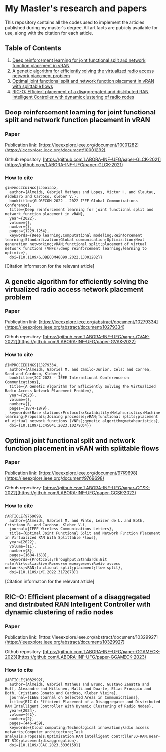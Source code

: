 # My Master's research and papers

This repository contains all the codes used to implement the articles published during my master's degree. All artifacts are publicly available for use, along with the citation for each article.

## Table of Contents
1. [Deep reinforcement learning for joint functional split and network function placement in vRAN](#deep-reinforcement-learning-for-joint-functional-split-and-network-function-placement-in-vran)
2. [A genetic algorithm for efficiently solving the virtualized radio access network placement problem](#a-genetic-algorithm-for-efficiently-solving-the-virtualized-radio-access-network-placement-problem)
3. [Optimal joint functional split and network function placement in vRAN with splittable flows](#optimal-joint-functional-split-and-network-function-placement-in-vran-with-splittable-flows)
4. [RIC-O: Efficient placement of a disaggregated and distributed RAN Intelligent Controller with dynamic clustering of radio nodes](#ric-o-efficient-placement-of-a-disaggregated-and-distributed-ran-intelligent-controller-with-dynamic-clustering-of-radio-nodes)

## Deep reinforcement learning for joint functional split and network function placement in vRAN

### Paper

Publication link: [https://ieeexplore.ieee.org/document/10001282](https://ieeexplore.ieee.org/document/10001282)

Github repository: [https://github.com/LABORA-INF-UFG/paper-GLCK-2021](https://github.com/LABORA-INF-UFG/paper-GLCK-2021)

### How to cite

```
@INPROCEEDINGS{10001282,
  author={Almeida, Gabriel Matheus and Lopes, Victor H. and Klautau, Aldebaro and Cardoso, Kleber V.},
  booktitle={GLOBECOM 2022 - 2022 IEEE Global Communications Conference}, 
  title={Deep reinforcement learning for joint functional split and network function placement in vRAN}, 
  year={2022},
  volume={},
  number={},
  pages={1229-1234},
  keywords={Deep learning;Computational modeling;Reinforcement learning;Standardization;Global communication;Optimization;Next generation networking;vRAN;functional split;placement of virtual network functions (VNFs);deep reinforcement learning;learning to optimize},
  doi={10.1109/GLOBECOM48099.2022.10001282}}
  ```

[Citation information for the relevant article]

## A genetic algorithm for efficiently solving the virtualized radio access network placement problem

### Paper

Publication link: [https://ieeexplore.ieee.org/abstract/document/10279334](https://ieeexplore.ieee.org/abstract/document/10279334)

Github repository: [https://github.com/LABORA-INF-UFG/paper-GVAK-2022](https://github.com/LABORA-INF-UFG/paper-GVAK-2022)

### How to cite

```
@INPROCEEDINGS{10279334,
  author={Almeida, Gabriel M. and Camilo-Junior, Celso and Correa, Sand and Cardoso, Kleber},
  booktitle={ICC 2023 - IEEE International Conference on Communications}, 
  title={A Genetic Algorithm for Efficiently Solving the Virtualized Radio Access Network Placement Problem}, 
  year={2023},
  volume={},
  number={},
  pages={1874-1879},
  keywords={Base stations;Protocols;Scalability;Metaheuristics;Machine learning;Proposals;Joining processes;vRAN;functional splits;placement of virtual network functions (VNFs);genetic algorithm;metaheuristics},
  doi={10.1109/ICC45041.2023.10279334}}

```

## Optimal joint functional split and network function placement in vRAN with splittable flows

### Paper

Publication link: [https://ieeexplore.ieee.org/document/9769698](https://ieeexplore.ieee.org/document/9769698)

Github repository: [https://github.com/LABORA-INF-UFG/paper-GCSK-2022](https://github.com/LABORA-INF-UFG/paper-GCSK-2022)

### How to cite

```
@ARTICLE{9769698,
  author={Almeida, Gabriel M. and Pinto, Leizer de L. and Both, Cristiano B. and Cardoso, Kleber V.},
  journal={IEEE Wireless Communications Letters}, 
  title={Optimal Joint Functional Split and Network Function Placement in Virtualized RAN With Splittable Flows}, 
  year={2022},
  volume={11},
  number={8},
  pages={1684-1688},
  keywords={Protocols;Throughput;Standards;Bit rate;Virtualization;Resource management;Radio access networks;vRAN;functional split;placement;flow split},
  doi={10.1109/LWC.2022.3172878}}
```

[Citation information for the relevant article]

## RIC-O: Efficient placement of a disaggregated and distributed RAN Intelligent Controller with dynamic clustering of radio nodes

### Paper

Publication link: [https://ieeexplore.ieee.org/abstract/document/10329927](https://ieeexplore.ieee.org/abstract/document/10329927)

Github repository: [https://github.com/LABORA-INF-UFG/paper-GGAMECK-2023](https://github.com/LABORA-INF-UFG/paper-GGAMECK-2023)

### How to cite

```
@ARTICLE{10329927,
  author={Almeida, Gabriel Matheus and Bruno, Gustavo Zanatta and Huff, Alexandre and Hiltunen, Matti and Duarte, Elias Procopio and Both, Cristiano Bonato and Cardoso, Kleber Vieira},
  journal={IEEE Journal on Selected Areas in Communications}, 
  title={RIC-O: Efficient Placement of a Disaggregated and Distributed RAN Intelligent Controller With Dynamic Clustering of Radio Nodes}, 
  year={2024},
  volume={42},
  number={2},
  pages={446-459},
  keywords={Cloud computing;Technological innovation;Radio access networks;Computer architecture;Task analysis;Proposals;Optimization;RAN intelligent controller;O-RAN;near-RT RIC;placement;disaggregation},
  doi={10.1109/JSAC.2023.3336159}}
```
